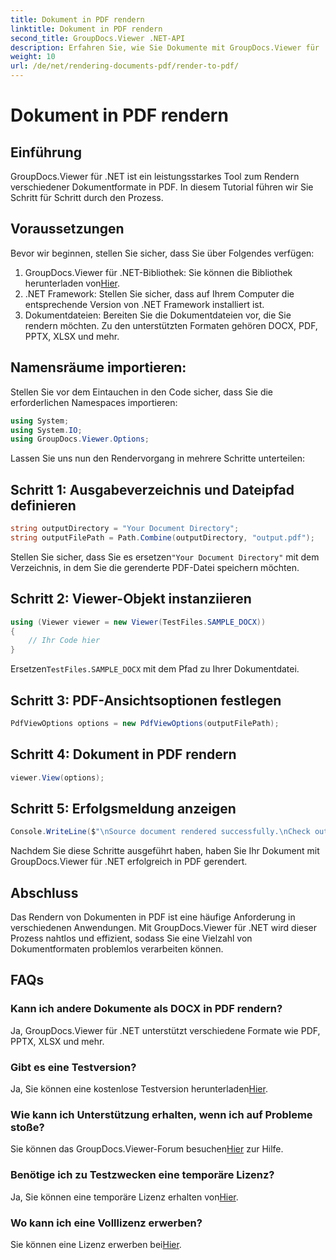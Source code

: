 ```yaml
---
title: Dokument in PDF rendern
linktitle: Dokument in PDF rendern
second_title: GroupDocs.Viewer .NET-API
description: Erfahren Sie, wie Sie Dokumente mit GroupDocs.Viewer für .NET in PDF rendern. Schritt-für-Schritt-Anleitung mit Voraussetzungen und FAQs enthalten.
weight: 10
url: /de/net/rendering-documents-pdf/render-to-pdf/
---
```


# Dokument in PDF rendern

## Einführung
GroupDocs.Viewer für .NET ist ein leistungsstarkes Tool zum Rendern verschiedener Dokumentformate in PDF. In diesem Tutorial führen wir Sie Schritt für Schritt durch den Prozess.
## Voraussetzungen

Bevor wir beginnen, stellen Sie sicher, dass Sie über Folgendes verfügen:
1.  GroupDocs.Viewer für .NET-Bibliothek: Sie können die Bibliothek herunterladen von[Hier](https://releases.groupdocs.com/viewer/net/).
2. .NET Framework: Stellen Sie sicher, dass auf Ihrem Computer die entsprechende Version von .NET Framework installiert ist.
3. Dokumentdateien: Bereiten Sie die Dokumentdateien vor, die Sie rendern möchten. Zu den unterstützten Formaten gehören DOCX, PDF, PPTX, XLSX und mehr.

## Namensräume importieren:
Stellen Sie vor dem Eintauchen in den Code sicher, dass Sie die erforderlichen Namespaces importieren:
```csharp
using System;
using System.IO;
using GroupDocs.Viewer.Options;
```

Lassen Sie uns nun den Rendervorgang in mehrere Schritte unterteilen:
## Schritt 1: Ausgabeverzeichnis und Dateipfad definieren
```csharp
string outputDirectory = "Your Document Directory";
string outputFilePath = Path.Combine(outputDirectory, "output.pdf");
```
 Stellen Sie sicher, dass Sie es ersetzen`"Your Document Directory"` mit dem Verzeichnis, in dem Sie die gerenderte PDF-Datei speichern möchten.
## Schritt 2: Viewer-Objekt instanziieren
```csharp
using (Viewer viewer = new Viewer(TestFiles.SAMPLE_DOCX))
{
    // Ihr Code hier
}
```
 Ersetzen`TestFiles.SAMPLE_DOCX` mit dem Pfad zu Ihrer Dokumentdatei.
## Schritt 3: PDF-Ansichtsoptionen festlegen
```csharp
PdfViewOptions options = new PdfViewOptions(outputFilePath);
```
## Schritt 4: Dokument in PDF rendern
```csharp
viewer.View(options);
```
## Schritt 5: Erfolgsmeldung anzeigen
```csharp
Console.WriteLine($"\nSource document rendered successfully.\nCheck output in {outputDirectory}.");
```
Nachdem Sie diese Schritte ausgeführt haben, haben Sie Ihr Dokument mit GroupDocs.Viewer für .NET erfolgreich in PDF gerendert.

## Abschluss
Das Rendern von Dokumenten in PDF ist eine häufige Anforderung in verschiedenen Anwendungen. Mit GroupDocs.Viewer für .NET wird dieser Prozess nahtlos und effizient, sodass Sie eine Vielzahl von Dokumentformaten problemlos verarbeiten können.
## FAQs
### Kann ich andere Dokumente als DOCX in PDF rendern?
Ja, GroupDocs.Viewer für .NET unterstützt verschiedene Formate wie PDF, PPTX, XLSX und mehr.
### Gibt es eine Testversion?
 Ja, Sie können eine kostenlose Testversion herunterladen[Hier](https://releases.groupdocs.com/).
### Wie kann ich Unterstützung erhalten, wenn ich auf Probleme stoße?
 Sie können das GroupDocs.Viewer-Forum besuchen[Hier](https://forum.groupdocs.com/c/viewer/9) zur Hilfe.
### Benötige ich zu Testzwecken eine temporäre Lizenz?
 Ja, Sie können eine temporäre Lizenz erhalten von[Hier](https://purchase.groupdocs.com/temporary-license/).
### Wo kann ich eine Volllizenz erwerben?
 Sie können eine Lizenz erwerben bei[Hier](https://purchase.groupdocs.com/buy).